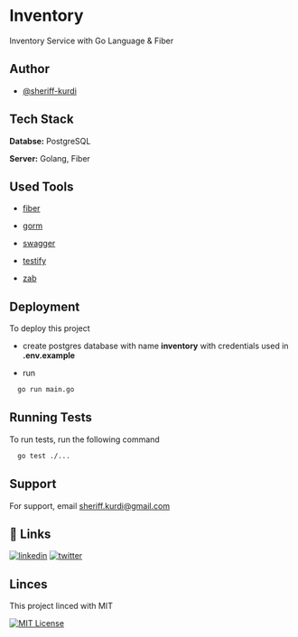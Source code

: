 # Inventory
Inventory Service with Go Language &amp; Fiber 



## Author

- [@sheriff-kurdi](https://www.github.com/sheriff-kurdi)



## Tech Stack

**Databse:** PostgreSQL

**Server:** Golang, Fiber



## Used Tools

- [fiber](https://docs.gofiber.io/)

- [gorm](https://gorm.io/docs/)

- [swagger](https://github.com/swaggo/swag)

- [testify](https://pkg.go.dev/github.com/stretchr/testify)

- [zab](https://pkg.go.dev/go.uber.org/zap)


## Deployment

To deploy this project

- create postgres database with name **inventory**
    with credentials used in **.env.example**
    
- run

```bash
  go run main.go
```



## Running Tests

To run tests, run the following command

```bash
  go test ./...
```



## Support

For support, email sheriff.kurdi@gmail.com




## 🔗 Links
[![linkedin](https://img.shields.io/badge/linkedin-0A66C2?style=for-the-badge&logo=linkedin&logoColor=white)](https://www.linkedin.com/in/sheriff-kurdi)
[![twitter](https://img.shields.io/badge/twitter-1DA1F2?style=for-the-badge&logo=twitter&logoColor=white)](https://twitter.com/sheriffKurdi)




## Linces

This project linced with MIT

[![MIT License](https://img.shields.io/badge/License-MIT-green.svg)](https://choosealicense.com/licenses/mit/)

